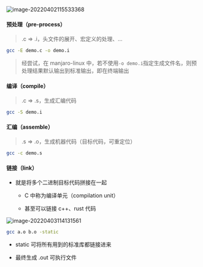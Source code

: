 ![image-20220402115533368](https://aliyun-oss-lpj.oss-cn-qingdao.aliyuncs.com/images/by-picgo/image-20220402115533368.png)

#### 预处理（pre-process）

> .c => .i，头文件的展开、宏定义的处理、...

```bash
gcc -E demo.c -o demo.i
```

> 经尝试，在 manjaro-linux 中，若不使用`-o demo.i`指定生成文件名，则预处理结果默认输出到标准输出，即在终端输出

#### 编译（compile）

> .c => .s，生成汇编代码

```bash
gcc -S demo.i
```

#### 汇编（assemble）

> .s => .o，生成机器代码（目标代码，可重定位）

```bash
gcc -c demo.s
```

#### 链接（link）

- 就是将多个二进制目标代码拼接在一起

  - C 中称为编译单元（compilation unit）

  - 甚至可以链接 c++、rust 代码

![image-20220403114131561](https://aliyun-oss-lpj.oss-cn-qingdao.aliyuncs.com/images/by-picgo/image-20220403114131561.png)

```bash
gcc a.o b.o -static
```

- static 可将所有用到的标准库都链接进来

- 最终生成 .out 可执行文件
